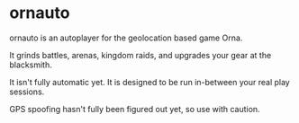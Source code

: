 # ornauto

ornauto is an autoplayer for the geolocation based game Orna.

It grinds battles, arenas, kingdom raids, and upgrades your gear at the blacksmith.

It isn't fully automatic yet. It is designed to be run in-between your real play sessions.

GPS spoofing hasn't fully been figured out yet, so use with caution.
